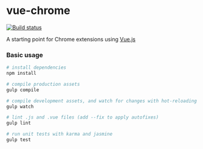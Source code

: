 # vue-chrome

[![Build status](https://img.shields.io/circleci/project/scottbedard/vue-chrome/master.svg?maxAge=2592000)](https://circleci.com/gh/scottbedard/vue-chrome)

A starting point for Chrome extensions using [Vue.js](http://vuejs.org/guide/installation.html#CSP-compliant-build)

### Basic usage

```bash
# install dependencies
npm install

# compile production assets
gulp compile

# compile development assets, and watch for changes with hot-reloading
gulp watch

# lint .js and .vue files (add --fix to apply autofixes)
gulp lint

# run unit tests with karma and jasmine
gulp test
```
